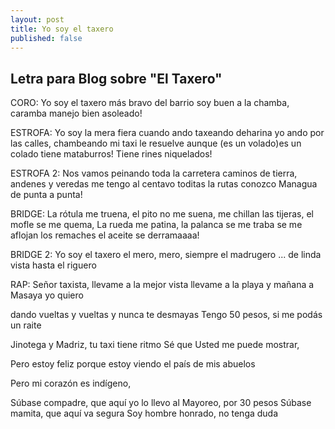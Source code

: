 ```yaml
---
layout: post
title: Yo soy el taxero
published: false
---
```

## Letra para Blog sobre "El Taxero"

CORO:
Yo soy el taxero
más bravo del barrio
soy buen a la chamba, caramba
manejo bien asoleado!

ESTROFA:
Yo soy la mera fiera
cuando ando taxeando
deharina yo ando por las calles, chambeando
mi taxi le resuelve aunque (es un volado)es un colado
tiene mataburros! Tiene rines niquelados!

ESTROFA 2:
Nos vamos peinando toda la carretera
caminos de tierra, andenes y veredas
me tengo al centavo toditas la rutas
conozco Managua de punta a punta!

BRIDGE:
La rótula me truena,
el pito no me suena,
me chillan las tijeras,
el mofle se me quema,
La rueda me patina,
la palanca se me traba
se me aflojan los remaches
el aceite se derramaaaa!

BRIDGE 2:
Yo soy el taxero
el mero, mero,
siempre el madrugero
...
de linda vista hasta el riguero


RAP:
Señor taxista, llevame a la mejor vista
llevame a la playa y mañana a Masaya
yo quiero

dando vueltas y vueltas y nunca te desmayas
Tengo 50 pesos, si me podás un raite

Jinotega y Madriz, tu taxi tiene ritmo
Sé que Usted me puede mostrar, 

Pero estoy feliz porque estoy viendo el país de mis abuelos


Pero mi corazón es indígeno,

Súbase compadre, que aquí yo lo llevo
al Mayoreo, por 30 pesos
Súbase mamita, que aquí va segura
Soy hombre honrado, no tenga duda
